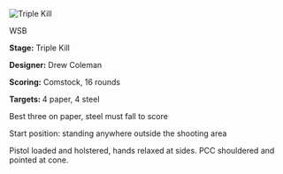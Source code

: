 ![Triple Kill](https://github.com/bagellord/USPSA-Stages/blob/master/16-20%20rounds/Triple%20Kill%20-%2016%20rounds%20-%20Comstock/Triple%20Kill.png)

WSB

<b>Stage:</b> Triple Kill

<b>Designer:</b> Drew Coleman

<b>Scoring:</b> Comstock, 16 rounds

<b>Targets: </b>4 paper, 4 steel

Best three on paper, steel must fall to score

Start position: standing anywhere outside the shooting area

Pistol loaded and holstered, hands relaxed at sides. PCC shouldered and pointed at cone.
